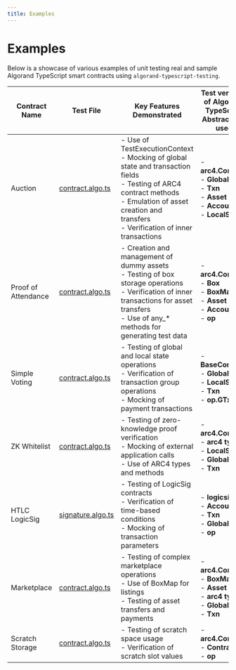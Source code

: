```yaml
---
title: Examples
---
```


# Examples

Below is a showcase of various examples of unit testing real and sample Algorand TypeScript smart contracts using `algorand-typescript-testing`.

| Contract Name       | Test File                                                                                                                                     | Key Features Demonstrated                                                                                                                                                                                      | Test versions of Algorand TypeScript Abstractions used                                               |
| ------------------- | --------------------------------------------------------------------------------------------------------------------------------------------- | -------------------------------------------------------------------------------------------------------------------------------------------------------------------------------------------------------------- | ---------------------------------------------------------------------------------------------------- |
| Auction             | [contract.algo.ts](https://github.com/algorandfoundation/algorand-typescript-testing/blob/main/examples/auction/contract.algo.ts)             | - Use of TestExecutionContext<br>- Mocking of global state and transaction fields<br>- Testing of ARC4 contract methods<br>- Emulation of asset creation and transfers<br>- Verification of inner transactions | - **arc4.Contract**<br>- **Global**<br>- **Txn**<br>- **Asset**<br>- **Account**<br>- **LocalState** |
| Proof of Attendance | [contract.algo.ts](https://github.com/algorandfoundation/algorand-typescript-testing/blob/main/examples/proof-of-attendance/contract.algo.ts) | - Creation and management of dummy assets<br>- Testing of box storage operations<br>- Verification of inner transactions for asset transfers<br>- Use of any\_\* methods for generating test data              | - **arc4.Contract**<br>- **Box**<br>- **BoxMap**<br>- **Asset**<br>- **Account**<br>- **op**         |
| Simple Voting       | [contract.algo.ts](https://github.com/algorandfoundation/algorand-typescript-testing/blob/main/examples/simple-voting/contract.algo.ts)       | - Testing of global and local state operations<br>- Verification of transaction group operations<br>- Mocking of payment transactions                                                                          | - **BaseContract**<br>- **GlobalState**<br>- **LocalState**<br>- **Txn**<br>- **op.GTxn**            |
| ZK Whitelist        | [contract.algo.ts](https://github.com/algorandfoundation/algorand-typescript-testing/blob/main/examples/zk-whitelist/contract.algo.ts)        | - Testing of zero-knowledge proof verification<br>- Mocking of external application calls<br>- Use of ARC4 types and methods                                                                                   | - **arc4.Contract**<br>- **arc4 types**<br>- **LocalState**<br>- **Global**<br>- **Txn**             |
| HTLC LogicSig       | [signature.algo.ts](https://github.com/algorandfoundation/algorand-typescript-testing/blob/main/examples/htlc-logicsig/signature.algo.ts)     | - Testing of LogicSig contracts<br>- Verification of time-based conditions<br>- Mocking of transaction parameters                                                                                              | - **logicsig**<br>- **Account**<br>- **Txn**<br>- **Global**<br>- **op**                             |
| Marketplace         | [contract.algo.ts](https://github.com/algorandfoundation/algorand-typescript-testing/blob/main/examples/marketplace/contract.algo.ts)         | - Testing of complex marketplace operations<br>- Use of BoxMap for listings<br>- Testing of asset transfers and payments                                                                                       | - **arc4.Contract**<br>- **BoxMap**<br>- **Asset**<br>- **arc4 types**<br>- **Global**<br>- **Txn**  |
| Scratch Storage     | [contract.algo.ts](https://github.com/algorandfoundation/algorand-typescript-testing/blob/main/examples/scratch-storage/contract.algo.ts)     | - Testing of scratch space usage<br>- Verification of scratch slot values                                                                                                                                      | - **arc4.Contract**<br>- **Contract**<br>- **op**                                                    |
